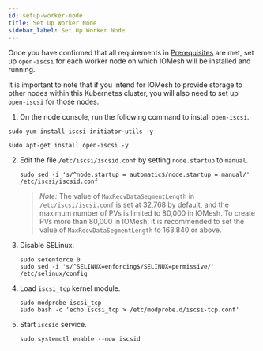 ```yaml
---
id: setup-worker-node
title: Set Up Worker Node
sidebar_label: Set Up Worker Node
---
```


Once you have confirmed that all requirements in [Prerequisites](../deploy-iomesh-cluster/prerequisites) are met, set up `open-iscsi` for each worker node on which IOMesh will be installed and running. 

It is important to note that if you intend for IOMesh to provide storage to pther nodes within this Kubernetes cluster, you will also need to set up `open-iscsi` for those nodes.

1. On the node console, run the following command to install `open-iscsi`.

<!--DOCUSAURUS_CODE_TABS-->

<!--RHEL/CentOS-->

```shell
sudo yum install iscsi-initiator-utils -y
```

<!--Ubuntu-->

```shell
sudo apt-get install open-iscsi -y
```

<!--END_DOCUSAURUS_CODE_TABS-->

2. Edit the file `/etc/iscsi/iscsid.conf` by setting `node.startup` to `manual`.

    ```shell
    sudo sed -i 's/^node.startup = automatic$/node.startup = manual/' /etc/iscsi/iscsid.conf
    ```
    > _Note:_
    > The value of `MaxRecvDataSegmentLength` in `/etc/iscsi/iscsi.conf` is set at 32,768 by default, and the maximum number of PVs is limited to 80,000 in IOMesh. To create PVs more than 80,000 in IOMesh, it is recommended to set the value of `MaxRecvDataSegmentLength` to 163,840 or above.
    
3. Disable SELinux.

    ```shell
    sudo setenforce 0
    sudo sed -i 's/^SELINUX=enforcing$/SELINUX=permissive/' /etc/selinux/config
    ```

4. Load `iscsi_tcp` kernel module.

    ```shell
    sudo modprobe iscsi_tcp
    sudo bash -c 'echo iscsi_tcp > /etc/modprobe.d/iscsi-tcp.conf'
    ```

5. Start `iscsid` service.

    ```shell
    sudo systemctl enable --now iscsid
    ```



